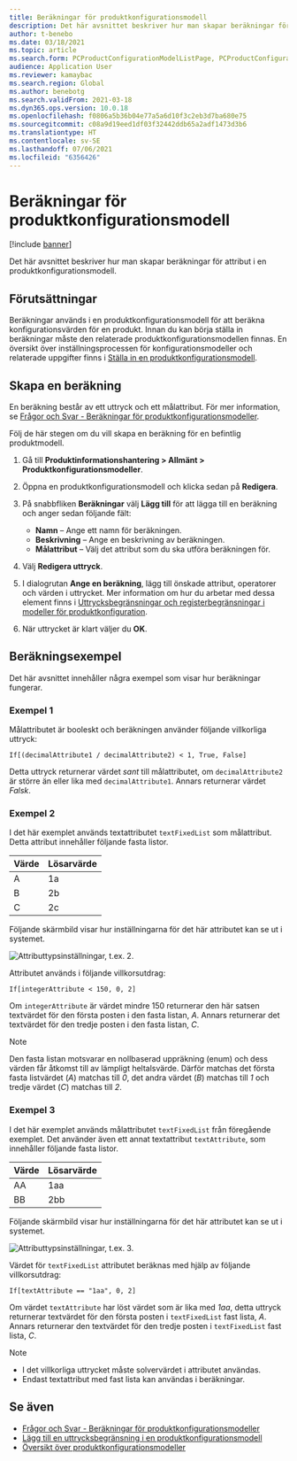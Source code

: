 ```yaml
---
title: Beräkningar för produktkonfigurationsmodell
description: Det här avsnittet beskriver hur man skapar beräkningar för attribut i en produktkonfigurationsmodell
author: t-benebo
ms.date: 03/18/2021
ms.topic: article
ms.search.form: PCProductConfigurationModelListPage, PCProductConfigurationModelDetails
audience: Application User
ms.reviewer: kamaybac
ms.search.region: Global
ms.author: benebotg
ms.search.validFrom: 2021-03-18
ms.dyn365.ops.version: 10.0.18
ms.openlocfilehash: f0806a5b36b04e77a5a6d10f3c2eb3d7ba680e75
ms.sourcegitcommit: c08a9d19eed1df03f32442ddb65a2adf1473d3b6
ms.translationtype: HT
ms.contentlocale: sv-SE
ms.lasthandoff: 07/06/2021
ms.locfileid: "6356426"
---
```

# <a name="product-configuration-model-calculations"></a>Beräkningar för produktkonfigurationsmodell

[!include [banner](../includes/banner.md)]

Det här avsnittet beskriver hur man skapar beräkningar för attribut i en produktkonfigurationsmodell.

## <a name="prerequisites"></a>Förutsättningar

Beräkningar används i en produktkonfigurationsmodell för att beräkna konfigurationsvärden för en produkt. Innan du kan börja ställa in beräkningar måste den relaterade produktkonfigurationsmodellen finnas. En översikt över inställningsprocessen för konfigurationsmodeller och relaterade uppgifter finns i [Ställa in en produktkonfigurationsmodell](set-up-maintain-product-configuration-model.md). 

## <a name="create-a-calculation"></a>Skapa en beräkning

En beräkning består av ett uttryck och ett målattribut. För mer information, se [Frågor och Svar - Beräkningar för produktkonfigurationsmodeller](calculate-product-configuration-models.md).

Följ de här stegen om du vill skapa en beräkning för en befintlig produktmodell.

1. Gå till **Produktinformationshantering \> Allmänt \> Produktkonfigurationsmodeller**.
1. Öppna en produktkonfigurationsmodell och klicka sedan på **Redigera**.
1. På snabbfliken **Beräkningar** välj **Lägg till** för att lägga till en beräkning och anger sedan följande fält:

    - **Namn** – Ange ett namn för beräkningen.
    - **Beskrivning** – Ange en beskrivning av beräkningen.
    - **Målattribut** – Välj det attribut som du ska utföra beräkningen för.

1. Välj **Redigera uttryck**.
1. I dialogrutan **Ange en beräkning**, lägg till önskade attribut, operatorer och värden i uttrycket. Mer information om hur du arbetar med dessa element finns i [Uttrycksbegränsningar och registerbegränsningar i modeller för produktkonfiguration](expression-constraints-table-constraints-product-configuration-models.md).
1. När uttrycket är klart väljer du **OK**.

## <a name="calculation-examples"></a>Beräkningsexempel

Det här avsnittet innehåller några exempel som visar hur beräkningar fungerar.

### <a name="example-1"></a>Exempel 1

Målattributet är booleskt och beräkningen använder följande villkorliga uttryck:

`If[(decimalAttribute1 / decimalAttribute2) < 1, True, False]`

Detta uttryck returnerar värdet *sant* till målattributet, om `decimalAttribute2` är större än eller lika med `decimalAttribute1`. Annars returnerar värdet *Falsk*.

### <a name="example-2"></a>Exempel 2

I det här exemplet används textattributet `textFixedList` som målattribut. Detta attribut innehåller följande fasta listor.

| Värde | Lösarvärde |
|---|---|
| A | 1a |
| B | 2b |
| C | 2c |

Följande skärmbild visar hur inställningarna för det här attributet kan se ut i systemet.

![Attributtypsinställningar, t.ex. 2.](media/model-calculations-example2.png "Attributtypsinställningar, t.ex. 2")

Attributet används i följande villkorsutdrag:

`If[integerAttribute < 150, 0, 2]`

Om `integerAttribute` är värdet mindre 150 returnerar den här satsen textvärdet för den första posten i den fasta listan, *A*. Annars returnerar det textvärdet för den tredje posten i den fasta listan, *C*.

> [!NOTE]
> Den fasta listan motsvarar en nollbaserad uppräkning (enum) och dess värden får åtkomst till av lämpligt heltalsvärde. Därför matchas det första fasta listvärdet (*A*) matchas till *0*, det andra värdet (*B*) matchas till *1* och tredje värdet (*C*) matchas till *2*.

### <a name="example-3"></a>Exempel 3

I det här exemplet används målattributet `textFixedList` från föregående exemplet. Det använder även ett annat textattribut `textAttribute`, som innehåller följande fasta listor.

| Värde | Lösarvärde |
|---|---|
| AA | 1aa |
| BB | 2bb |

Följande skärmbild visar hur inställningarna för det här attributet kan se ut i systemet.

![Attributtypsinställningar, t.ex. 3.](media/model-calculations-example3.png "Attributtypsinställningar, t.ex. 3")

Värdet för `textFixedList` attributet beräknas med hjälp av följande villkorsutdrag:

`If[textAttribute == "1aa", 0, 2]`

Om värdet `textAttribute` har löst värdet som är lika med *1aa*, detta uttryck returnerar textvärdet för den första posten i `textFixedList` fast lista, *A*. Annars returnerar den textvärdet för den tredje posten i `textFixedList` fast lista, *C*.

> [!NOTE]
> - I det villkorliga uttrycket måste solvervärdet i attributet användas.
> - Endast textattribut med fast lista kan användas i beräkningar.

## <a name="see-also"></a>Se även

- [Frågor och Svar - Beräkningar för produktkonfigurationsmodeller](calculate-product-configuration-models.md)
- [Lägg till en uttrycksbegränsning i en produktkonfigurationsmodell](tasks/add-expression-constraint-product-configuration-model.md)
- [Översikt över produktkonfigurationsmodeller](product-configuration-models.md)
